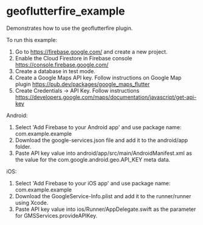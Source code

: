 # geoflutterfire_example

Demonstrates how to use the geoflutterfire plugin.

To run this example:

1. Go to https://firebase.google.com/ and create a new project.
2. Enable the Cloud Firestore in Firebase console https://console.firebase.google.com/
3. Create a database in test mode.
4. Create a Google Maps API key. Follow instructions on Google Map plugin https://pub.dev/packages/google_maps_flutter
5. Create Credentials -> API Key. Follow instructions https://developers.google.com/maps/documentation/javascript/get-api-key

Android:
1. Select 'Add Firebase to your Android app' and use package name: com.example.example
2. Download the google-services.json file and add it to the android/app folder.
3. Paste API key value into android/app/src/main/AndroidManifest.xml as the value for the com.google.android.geo.API_KEY meta data.

iOS:
1. Select 'Add Firebase to your iOS app' and use package name: com.example.example
2. Download the GoogleService-Info.plist and add it to the runner/runner using Xcode.
3. Paste API key value into ios/Runner/AppDelegate.swift as the parameter for GMSServices.provideAPIKey.